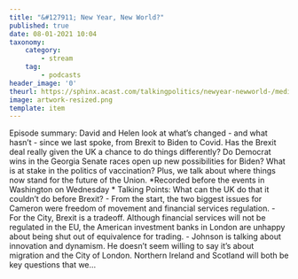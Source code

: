 ```yaml
---
title: "&#127911; New Year, New World?"
published: true
date: 08-01-2021 10:04
taxonomy:
    category:
        - stream
    tag:
        - podcasts
header_image: '0'
theurl: https://sphinx.acast.com/talkingpolitics/newyear-newworld-/media.mp3
image: artwork-resized.png
template: item
--- 
```

Episode summary: David and Helen look at what’s changed - and what hasn’t - since we last spoke, from Brexit to Biden to Covid. Has the Brexit deal really given the UK a chance to do things differently? Do Democrat wins in the Georgia Senate races open up new possibilities for Biden? What is at stake in the politics of vaccination? Plus, we talk about where things now stand for the future of the Union. *Recorded before the events in Washington on Wednesday * Talking Points: What can the UK do that it couldn’t do before Brexit? - From the start, the two biggest issues for Cameron were freedom of movement and financial services regulation. - For the City, Brexit is a tradeoff. Although financial services will not be regulated in the EU, the American investment banks in London are unhappy about being shut out of equivalence for trading. - Johnson is talking about innovation and dynamism. He doesn’t seem willing to say it’s about migration and the City of London. Northern Ireland and Scotland will both be key questions that we…
